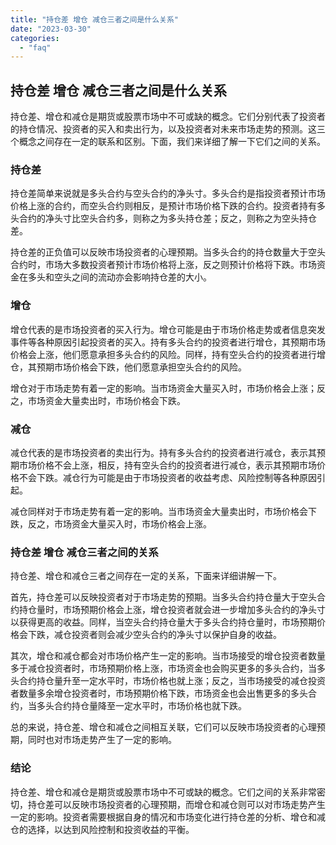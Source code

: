 ```yaml
---
title: "持仓差 增仓 减仓三者之间是什么关系"
date: "2023-03-30"
categories: 
  - "faq"
---
```


## 持仓差 增仓 减仓三者之间是什么关系

持仓差、增仓和减仓是期货或股票市场中不可或缺的概念。它们分别代表了投资者的持仓情况、投资者的买入和卖出行为，以及投资者对未来市场走势的预测。这三个概念之间存在一定的联系和区别。下面，我们来详细了解一下它们之间的关系。

### 持仓差

持仓差简单来说就是多头合约与空头合约的净头寸。多头合约是指投资者预计市场价格上涨的合约，而空头合约则相反，是预计市场价格下跌的合约。投资者持有多头合约的净头寸比空头合约多，则称之为多头持仓差；反之，则称之为空头持仓差。

持仓差的正负值可以反映市场投资者的心理预期。当多头合约的持仓数量大于空头合约时，市场大多数投资者预计市场价格将上涨，反之则预计价格将下跌。市场资金在多头和空头之间的流动亦会影响持仓差的大小。

### 增仓

增仓代表的是市场投资者的买入行为。增仓可能是由于市场价格走势或者信息突发事件等各种原因引起投资者的买入。持有多头合约的投资者进行增仓，其预期市场价格会上涨，他们愿意承担多头合约的风险。同样，持有空头合约的投资者进行增仓，其预期市场价格会下跌，他们愿意承担空头合约的风险。

增仓对于市场走势有着一定的影响。当市场资金大量买入时，市场价格会上涨；反之，市场资金大量卖出时，市场价格会下跌。

### 减仓

减仓代表的是市场投资者的卖出行为。持有多头合约的投资者进行减仓，表示其预期市场价格不会上涨，相反，持有空头合约的投资者进行减仓，表示其预期市场价格不会下跌。减仓行为可能是由于市场投资者的收益考虑、风险控制等各种原因引起。

减仓同样对于市场走势有着一定的影响。当市场资金大量卖出时，市场价格会下跌，反之，市场资金大量买入时，市场价格会上涨。

### 持仓差 增仓 减仓三者之间的关系

持仓差、增仓和减仓三者之间存在一定的关系，下面来详细讲解一下。

首先，持仓差可以反映投资者对于市场走势的预期。当多头合约持仓量大于空头合约持仓量时，市场预期价格会上涨，增仓投资者就会进一步增加多头合约的净头寸以获得更高的收益。同样，当空头合约持仓量大于多头合约持仓量时，市场预期价格会下跌，减仓投资者则会减少空头合约的净头寸以保护自身的收益。

其次，增仓和减仓都会对市场价格产生一定的影响。当市场接受的增仓投资者数量多于减仓投资者时，市场预期价格上涨，市场资金也会购买更多的多头合约，当多头合约持仓量升至一定水平时，市场价格也就上涨；反之，当市场接受的减仓投资者数量多余增仓投资者时，市场预期价格下跌，市场资金也会出售更多的多头合约，当多头合约持仓量降至一定水平时，市场价格也就下跌。

总的来说，持仓差、增仓和减仓之间相互关联，它们可以反映市场投资者的心理预期，同时也对市场走势产生了一定的影响。

### 结论

持仓差、增仓和减仓是期货或股票市场中不可或缺的概念。它们之间的关系非常密切，持仓差可以反映市场投资者的心理预期，而增仓和减仓则可以对市场走势产生一定的影响。投资者需要根据自身的情况和市场变化进行持仓差的分析、增仓和减仓的选择，以达到风险控制和投资收益的平衡。
